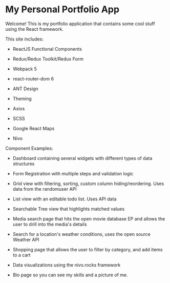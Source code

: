 # My Personal Portfolio App

Welcome! This is my portfolio application that contains some cool stuff using the React framework.

This site includes:

- ReactJS Functional Components

- Redux/Redux Toolkit/Redux Form

- Webpack 5

- react-router-dom 6

- ANT Design

- Theming

- Axios

- SCSS

- Google React Maps

- Nivo

Component Examples:

- Dashboard containing several widgets with different types of data structures

- Form Registration with multiple steps and validation logic

- Grid view with filtering, sorting, custom column hiding/reordering. Uses data from the randomuser API

- List view with an editable todo list. Uses API data

- Searchable Tree view that highlights matched values

- Media search page that hits the open movie database EP and allows the user to drill into the media's details

- Search for a location's weather conditions, uses the open source Weather API

- Shopping page that allows the user to filter by category, and add items to a cart

- Data visualizations using the nivo.rocks framework

- Bio page so you can see my skills and a picture of me.
